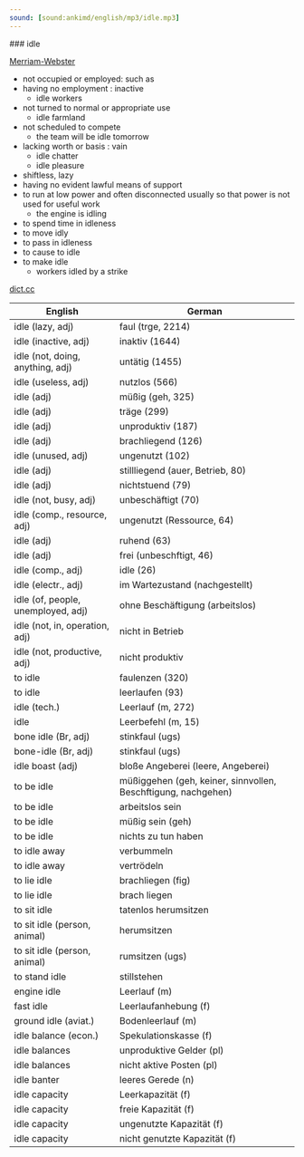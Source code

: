 ```yaml
---
sound: [sound:ankimd/english/mp3/idle.mp3]
---
```


\### idle

[Merriam-Webster](https://www.merriam-webster.com/dictionary/idle)

- not occupied or employed: such as
- having no employment : inactive
    - idle workers
- not turned to normal or appropriate use
    - idle farmland
- not scheduled to compete
    - the team will be idle tomorrow
- lacking worth or basis : vain
    - idle chatter
    - idle pleasure
- shiftless, lazy
- having no evident lawful means of support
- to run at low power and often disconnected usually so that power is not used for useful work
    - the engine is idling
- to spend time in idleness
- to move idly
- to pass in idleness
- to cause to idle
- to make idle
    - workers idled by a strike

[dict.cc](https://www.dict.cc/idle)

| English        | German       |
| -------------- | ------------ |
| idle (lazy, adj) | faul (trge, 2214) |
| idle (inactive, adj) | inaktiv (1644) |
| idle (not, doing, anything, adj) | untätig (1455) |
| idle (useless, adj) | nutzlos (566) |
| idle (adj) | müßig (geh, 325) |
| idle (adj) | träge (299) |
| idle (adj) | unproduktiv (187) |
| idle (adj) | brachliegend (126) |
| idle (unused, adj) | ungenutzt (102) |
| idle (adj) | stillliegend (auer, Betrieb, 80) |
| idle (adj) | nichtstuend (79) |
| idle (not, busy, adj) | unbeschäftigt (70) |
| idle (comp., resource, adj) | ungenutzt (Ressource, 64) |
| idle (adj) | ruhend (63) |
| idle (adj) | frei (unbeschftigt, 46) |
| idle (comp., adj) | idle (26) |
| idle (electr., adj) | im Wartezustand (nachgestellt) |
| idle (of, people, unemployed, adj) | ohne Beschäftigung (arbeitslos) |
| idle (not, in, operation, adj) | nicht in Betrieb |
| idle (not, productive, adj) | nicht produktiv |
| to idle | faulenzen (320) |
| to idle | leerlaufen (93) |
| idle (tech.) | Leerlauf (m, 272) |
| idle | Leerbefehl (m, 15) |
| bone idle (Br, adj) | stinkfaul (ugs) |
| bone-idle (Br, adj) | stinkfaul (ugs) |
| idle boast (adj) | bloße Angeberei (leere, Angeberei) |
| to be idle | müßiggehen (geh, keiner, sinnvollen, Beschftigung, nachgehen) |
| to be idle | arbeitslos sein |
| to be idle | müßig sein (geh) |
| to be idle | nichts zu tun haben |
| to idle away | verbummeln |
| to idle away | vertrödeln |
| to lie idle | brachliegen (fig) |
| to lie idle | brach liegen |
| to sit idle | tatenlos herumsitzen |
| to sit idle (person, animal) | herumsitzen |
| to sit idle (person, animal) | rumsitzen (ugs) |
| to stand idle | stillstehen |
| engine idle | Leerlauf (m) |
| fast idle | Leerlaufanhebung (f) |
| ground idle (aviat.) | Bodenleerlauf (m) |
| idle balance (econ.) | Spekulationskasse (f) |
| idle balances | unproduktive Gelder (pl) |
| idle balances | nicht aktive Posten (pl) |
| idle banter | leeres Gerede (n) |
| idle capacity | Leerkapazität (f) |
| idle capacity | freie Kapazität (f) |
| idle capacity | ungenutzte Kapazität (f) |
| idle capacity | nicht genutzte Kapazität (f) |
